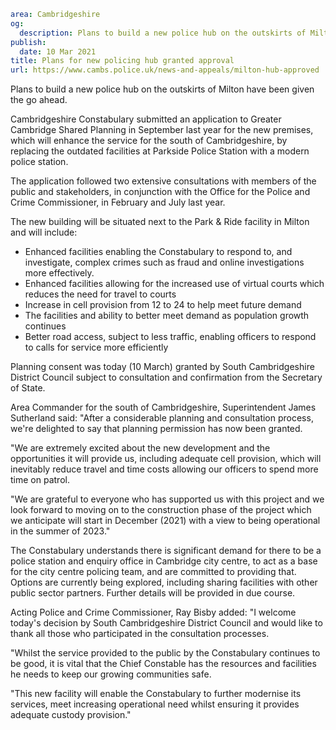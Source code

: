 ```yaml
area: Cambridgeshire
og:
  description: Plans to build a new police hub on the outskirts of Milton have been given the go ahead.
publish:
  date: 10 Mar 2021
title: Plans for new policing hub granted approval
url: https://www.cambs.police.uk/news-and-appeals/milton-hub-approved
```

Plans to build a new police hub on the outskirts of Milton have been given the go ahead.

Cambridgeshire Constabulary submitted an application to Greater Cambridge Shared Planning in September last year for the new premises, which will enhance the service for the south of Cambridgeshire, by replacing the outdated facilities at Parkside Police Station with a modern police station.

The application followed two extensive consultations with members of the public and stakeholders, in conjunction with the Office for the Police and Crime Commissioner, in February and July last year.

The new building will be situated next to the Park & Ride facility in Milton and will include:

 * Enhanced facilities enabling the Constabulary to respond to, and investigate, complex crimes such as fraud and online investigations more effectively.
 * Enhanced facilities allowing for the increased use of virtual courts which reduces the need for travel to courts
 * Increase in cell provision from 12 to 24 to help meet future demand
 * The facilities and ability to better meet demand as population growth continues
 * Better road access, subject to less traffic, enabling officers to respond to calls for service more efficiently

Planning consent was today (10 March) granted by South Cambridgeshire District Council subject to consultation and confirmation from the Secretary of State.

Area Commander for the south of Cambridgeshire, Superintendent James Sutherland said: "After a considerable planning and consultation process, we're delighted to say that planning permission has now been granted.

"We are extremely excited about the new development and the opportunities it will provide us, including adequate cell provision, which will inevitably reduce travel and time costs allowing our officers to spend more time on patrol.

"We are grateful to everyone who has supported us with this project and we look forward to moving on to the construction phase of the project which we anticipate will start in December (2021) with a view to being operational in the summer of 2023."

The Constabulary understands there is significant demand for there to be a police station and enquiry office in Cambridge city centre, to act as a base for the city centre policing team, and are committed to providing that. Options are currently being explored, including sharing facilities with other public sector partners. Further details will be provided in due course.

Acting Police and Crime Commissioner, Ray Bisby added: "I welcome today's decision by South Cambridgeshire District Council and would like to thank all those who participated in the consultation processes.

"Whilst the service provided to the public by the Constabulary continues to be good, it is vital that the Chief Constable has the resources and facilities he needs to keep our growing communities safe.

"This new facility will enable the Constabulary to further modernise its services, meet increasing operational need whilst ensuring it provides adequate custody provision."
